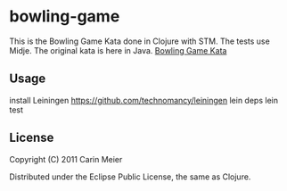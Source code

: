 # bowling-game

This is the Bowling Game Kata done in Clojure with STM. The tests use Midje.  The original kata is here in Java. [Bowling Game Kata]( http://butunclebob.com/ArticleS.UncleBob.TheBowlingGameKata)

## Usage

install Leiningen https://github.com/technomancy/leiningen
lein deps
lein test


## License

Copyright (C) 2011 Carin Meier

Distributed under the Eclipse Public License, the same as Clojure.
